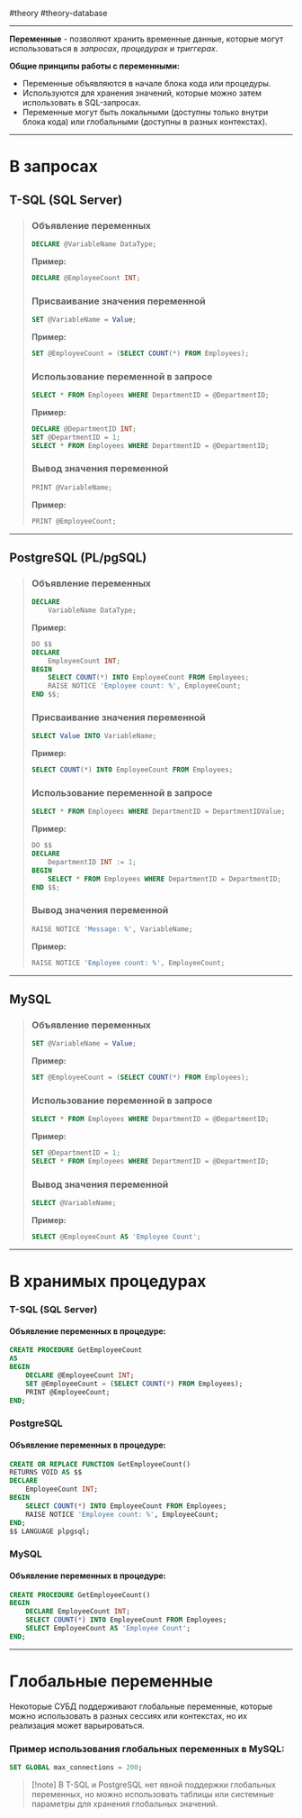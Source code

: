  #theory #theory-database

---
**Переменные** - позволяют хранить временные данные, которые могут использоваться в *запросах*, *процедурах* и *триггерах*. 

**Общие принципы работы с переменными:**
- Переменные объявляются в начале блока кода или процедуры.
- Используются для хранения значений, которые можно затем использовать в SQL-запросах.
- Переменные могут быть локальными (доступны только внутри блока кода) или глобальными (доступны в разных контекстах).

---

# В запросах

## **T-SQL (SQL Server)**

> ### Объявление переменных
> ```sql
> DECLARE @VariableName DataType;
> ```
> **Пример:**
> ```sql
> DECLARE @EmployeeCount INT;
> ```
> 
> ### Присваивание значения переменной
> ```sql
> SET @VariableName = Value;
> ```
> **Пример:**
> ```sql
> SET @EmployeeCount = (SELECT COUNT(*) FROM Employees);
> ```
> 
> ### Использование переменной в запросе
> ```sql
> SELECT * FROM Employees WHERE DepartmentID = @DepartmentID;
> ```
> **Пример:**
> ```sql
> DECLARE @DepartmentID INT;
> SET @DepartmentID = 1;
> SELECT * FROM Employees WHERE DepartmentID = @DepartmentID;
> ```
> 
> ### Вывод значения переменной
> ```sql
> PRINT @VariableName;
> ```
> **Пример:**
> ```sql
> PRINT @EmployeeCount;
> ```

---

## **PostgreSQL (PL/pgSQL)**

> ### Объявление переменных
> ```sql
> DECLARE
>     VariableName DataType;
> ```
> **Пример:**
> ```sql
> DO $$
> DECLARE
>     EmployeeCount INT;
> BEGIN
>     SELECT COUNT(*) INTO EmployeeCount FROM Employees;
>     RAISE NOTICE 'Employee count: %', EmployeeCount;
> END $$;
> ```
> 
> ### Присваивание значения переменной
> ```sql
> SELECT Value INTO VariableName;
> ```
> **Пример:**
> ```sql
> SELECT COUNT(*) INTO EmployeeCount FROM Employees;
> ```
> 
> ### Использование переменной в запросе
> ```sql
> SELECT * FROM Employees WHERE DepartmentID = DepartmentIDValue;
> ```
> **Пример:**
> ```sql
> DO $$
> DECLARE
>     DepartmentID INT := 1;
> BEGIN
>     SELECT * FROM Employees WHERE DepartmentID = DepartmentID;
> END $$;
> ```
> 
> ### Вывод значения переменной
> ```sql
> RAISE NOTICE 'Message: %', VariableName;
> ```
> **Пример:**
> ```sql
> RAISE NOTICE 'Employee count: %', EmployeeCount;
> ```

---

## **MySQL**

> ### Объявление переменных
> ```sql
> SET @VariableName = Value;
> ```
> **Пример:**
> ```sql
> SET @EmployeeCount = (SELECT COUNT(*) FROM Employees);
> ```
> 
> ### Использование переменной в запросе
> ```sql
> SELECT * FROM Employees WHERE DepartmentID = @DepartmentID;
> ```
> **Пример:**
> ```sql
> SET @DepartmentID = 1;
> SELECT * FROM Employees WHERE DepartmentID = @DepartmentID;
> ```
> 
> ### Вывод значения переменной
> ```sql
> SELECT @VariableName;
> ```
> **Пример:**
> ```sql
> SELECT @EmployeeCount AS 'Employee Count';
> ```

---


# В хранимых процедурах

### **T-SQL (SQL Server)**

#### Объявление переменных в процедуре:
```sql
CREATE PROCEDURE GetEmployeeCount
AS
BEGIN
    DECLARE @EmployeeCount INT;
    SET @EmployeeCount = (SELECT COUNT(*) FROM Employees);
    PRINT @EmployeeCount;
END;
```

### **PostgreSQL**

#### Объявление переменных в процедуре:
```sql
CREATE OR REPLACE FUNCTION GetEmployeeCount()
RETURNS VOID AS $$
DECLARE
    EmployeeCount INT;
BEGIN
    SELECT COUNT(*) INTO EmployeeCount FROM Employees;
    RAISE NOTICE 'Employee count: %', EmployeeCount;
END;
$$ LANGUAGE plpgsql;
```

### **MySQL**

#### Объявление переменных в процедуре:
```sql
CREATE PROCEDURE GetEmployeeCount()
BEGIN
    DECLARE EmployeeCount INT;
    SELECT COUNT(*) INTO EmployeeCount FROM Employees;
    SELECT EmployeeCount AS 'Employee Count';
END;
```

---

# Глобальные переменные

Некоторые СУБД поддерживают глобальные переменные, которые можно использовать в разных сессиях или контекстах, но их реализация может варьироваться.

### Пример использования глобальных переменных в MySQL:
```sql
SET GLOBAL max_connections = 200;
```

> [!note] В T-SQL и PostgreSQL нет явной поддержки глобальных переменных, но можно использовать таблицы или системные параметры для хранения глобальных значений.

